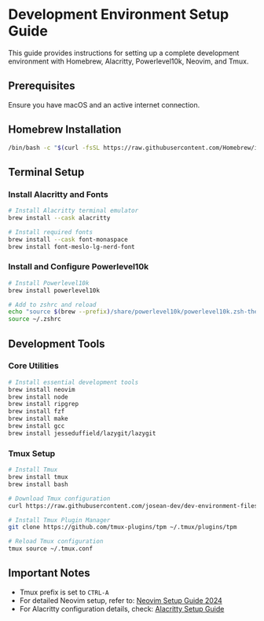 # Development Environment Setup Guide

This guide provides instructions for setting up a complete development environment with Homebrew, Alacritty, Powerlevel10k, Neovim, and Tmux.

## Prerequisites

Ensure you have macOS and an active internet connection.

## Homebrew Installation

```bash
/bin/bash -c "$(curl -fsSL https://raw.githubusercontent.com/Homebrew/install/HEAD/install.sh)"
```

## Terminal Setup

### Install Alacritty and Fonts
```bash
# Install Alacritty terminal emulator
brew install --cask alacritty

# Install required fonts
brew install --cask font-monaspace
brew install font-meslo-lg-nerd-font
```

### Install and Configure Powerlevel10k
```bash
# Install Powerlevel10k
brew install powerlevel10k

# Add to zshrc and reload
echo "source $(brew --prefix)/share/powerlevel10k/powerlevel10k.zsh-theme" >> ~/.zshrc
source ~/.zshrc
```

## Development Tools

### Core Utilities
```bash
# Install essential development tools
brew install neovim
brew install node
brew install ripgrep
brew install fzf
brew install make
brew install gcc
brew install jesseduffield/lazygit/lazygit
```

### Tmux Setup
```bash
# Install Tmux
brew install tmux
brew install bash

# Download Tmux configuration
curl https://raw.githubusercontent.com/josean-dev/dev-environment-files/main/.tmux.conf --output ~/.tmux.conf

# Install Tmux Plugin Manager
git clone https://github.com/tmux-plugins/tpm ~/.tmux/plugins/tpm

# Reload Tmux configuration
tmux source ~/.tmux.conf
```

## Important Notes

- Tmux prefix is set to `CTRL-A`
- For detailed Neovim setup, refer to: [Neovim Setup Guide 2024](https://www.josean.com/posts/how-to-setup-neovim-2024)
- For Alacritty configuration details, check: [Alacritty Setup Guide](https://www.josean.com/posts/how-to-setup-alacritty-terminal)
